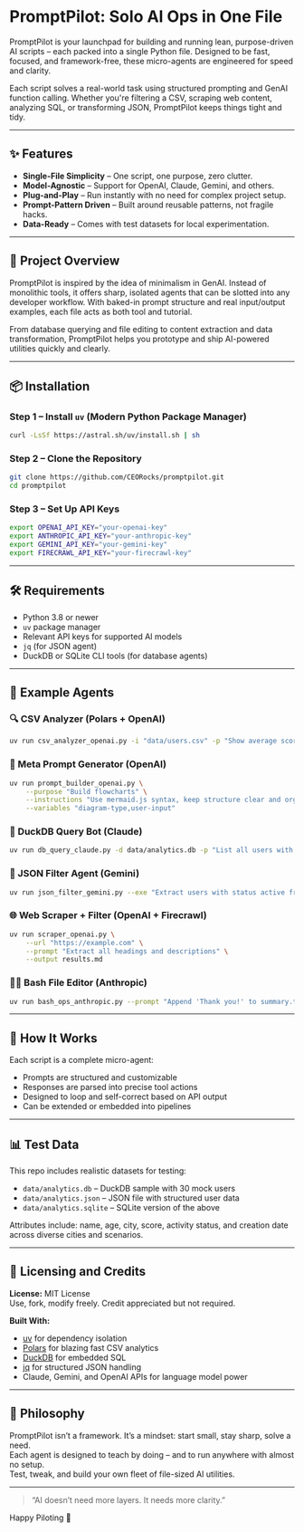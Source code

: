 # PromptPilot: Solo AI Ops in One File

PromptPilot is your launchpad for building and running lean, purpose-driven AI scripts – each packed into a single Python file. Designed to be fast, focused, and framework-free, these micro-agents are engineered for speed and clarity.

Each script solves a real-world task using structured prompting and GenAI function calling. Whether you're filtering a CSV, scraping web content, analyzing SQL, or transforming JSON, PromptPilot keeps things tight and tidy.

---

## ✨ Features

- **Single-File Simplicity** – One script, one purpose, zero clutter.
- **Model-Agnostic** – Support for OpenAI, Claude, Gemini, and others.
- **Plug-and-Play** – Run instantly with no need for complex project setup.
- **Prompt-Pattern Driven** – Built around reusable patterns, not fragile hacks.
- **Data-Ready** – Comes with test datasets for local experimentation.

---

## 🚀 Project Overview

PromptPilot is inspired by the idea of minimalism in GenAI. Instead of monolithic tools, it offers sharp, isolated agents that can be slotted into any developer workflow. With baked-in prompt structure and real input/output examples, each file acts as both tool and tutorial.

From database querying and file editing to content extraction and data transformation, PromptPilot helps you prototype and ship AI-powered utilities quickly and clearly.

---

## 📦 Installation

### Step 1 – Install `uv` (Modern Python Package Manager)

```bash
curl -LsSf https://astral.sh/uv/install.sh | sh
```

### Step 2 – Clone the Repository

```bash
git clone https://github.com/CEORocks/promptpilot.git
cd promptpilot
```

### Step 3 – Set Up API Keys

```bash
export OPENAI_API_KEY="your-openai-key"
export ANTHROPIC_API_KEY="your-anthropic-key"
export GEMINI_API_KEY="your-gemini-key"
export FIRECRAWL_API_KEY="your-firecrawl-key"
```

---

## 🛠 Requirements

- Python 3.8 or newer  
- `uv` package manager  
- Relevant API keys for supported AI models  
- `jq` (for JSON agent)  
- DuckDB or SQLite CLI tools (for database agents)  

---

## 📂 Example Agents

### 🔍 CSV Analyzer (Polars + OpenAI)

```bash
uv run csv_analyzer_openai.py -i "data/users.csv" -p "Show average score for users above age 30"
```

### 🧠 Meta Prompt Generator (OpenAI)

```bash
uv run prompt_builder_openai.py \
    --purpose "Build flowcharts" \
    --instructions "Use mermaid.js syntax, keep structure clear and organized" \
    --variables "diagram-type,user-input"
```

### 💾 DuckDB Query Bot (Claude)

```bash
uv run db_query_claude.py -d data/analytics.db -p "List all users with a score over 90"
```

### 🔧 JSON Filter Agent (Gemini)

```bash
uv run json_filter_gemini.py --exe "Extract users with status active from data/users.json"
```

### 🌐 Web Scraper + Filter (OpenAI + Firecrawl)

```bash
uv run scraper_openai.py \
    --url "https://example.com" \
    --prompt "Extract all headings and descriptions" \
    --output results.md
```

### 🧑‍💻 Bash File Editor (Anthropic)

```bash
uv run bash_ops_anthropic.py --prompt "Append 'Thank you!' to summary.txt"
```

---

## 🧬 How It Works

Each script is a complete micro-agent:
- Prompts are structured and customizable
- Responses are parsed into precise tool actions
- Designed to loop and self-correct based on API output
- Can be extended or embedded into pipelines

---

## 📊 Test Data

This repo includes realistic datasets for testing:

- `data/analytics.db` – DuckDB sample with 30 mock users  
- `data/analytics.json` – JSON file with structured user data  
- `data/analytics.sqlite` – SQLite version of the above  

Attributes include: name, age, city, score, activity status, and creation date across diverse cities and scenarios.

---

## 🤝 Licensing and Credits

**License:** MIT License  
Use, fork, modify freely. Credit appreciated but not required.

**Built With:**
- [uv](https://github.com/astral/uv) for dependency isolation  
- [Polars](https://pola.rs/) for blazing fast CSV analytics  
- [DuckDB](https://duckdb.org/) for embedded SQL  
- [jq](https://stedolan.github.io/jq/) for structured JSON handling  
- Claude, Gemini, and OpenAI APIs for language model power  

---

## 🎯 Philosophy

PromptPilot isn’t a framework. It’s a mindset: start small, stay sharp, solve a need.  
Each agent is designed to teach by doing – and to run anywhere with almost no setup.  
Test, tweak, and build your own fleet of file-sized AI utilities.

---

> “AI doesn’t need more layers. It needs more clarity.”

Happy Piloting 🚀


